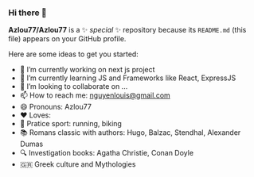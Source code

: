 ### Hi there 👋


**Azlou77/Azlou77** is a ✨ _special_ ✨ repository because its `README.md` (this file) appears on your GitHub profile.

Here are some ideas to get you started:

- 🔭 I’m currently working on next js project
- 🌱 I’m currently learning JS and Frameworks like React, ExpressJS
- 👯 I’m looking to collaborate on ...
- 📫 How to reach me: nguyenlouis@gmail.com
- 😄 Pronouns: Azlou77
- ❤️  Loves:
- 🏅  Pratice sport: running, biking
- 📚  Romans classic with authors: Hugo, Balzac, Stendhal, Alexander Dumas
- 🔍  Investigation books: Agatha Christie, Conan Doyle
- 🇬🇷   Greek culture and Mythologies
